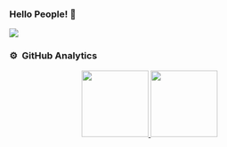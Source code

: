### Hello People! 👋

<img src="https://i.imgur.com/a9rUQ3a.png">

### ⚙️ &nbsp;GitHub Analytics
<p align="center">
<a href="https://github.com/laurasmendozad">
  <img height="120em" src="https://github-readme-stats-eight-theta.vercel.app/api?username=laurasmendozad&show_icons=true&theme=algolia&include_all_commits=true&count_private=true"/>
  <img height="120em" src="https://github-readme-stats-eight-theta.vercel.app/api/top-langs/?username=laurasmendozad&layout=compact&langs_count=8&theme=algolia"/>
</a>
</p>

<!--
**laurasmendozad/laurasmendozad** is a ✨ _special_ ✨ repository because its `README.md` (this file) appears on your GitHub profile.

Here are some ideas to get you started:

- 🔭 I’m currently working on ...
- 🌱 I’m currently learning ...
- 👯 I’m looking to collaborate on ...
- 🤔 I’m looking for help with ...
- 💬 Ask me about ...
- 📫 How to reach me: ...
- 😄 Pronouns: ...
- ⚡ Fun fact: ...
-->


